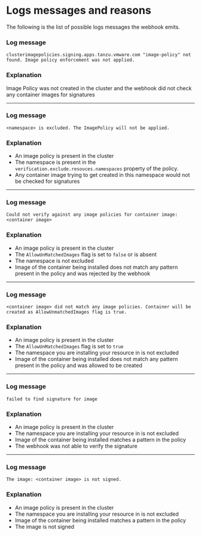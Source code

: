 # Logs messages and reasons
The following is the list of possible logs messages the webhook emits. 

### Log message
```
clusterimagepolicies.signing.apps.tanzu.vmware.com "image-policy" not found. Image policy enforcement was not applied.
```
### Explanation
Image Policy was not created in the cluster and the webhook did not check any container images for signatures

---

### Log message
```
<namespace> is excluded. The ImagePolicy will not be applied.
```
### Explanation
- An image policy is present in the cluster
- The namespace is present in the `verification.exclude.resouces.namespaces` property of the policy. 
- Any container image trying to get created in this namespace would not be checked for signatures

---

### Log message
```
Could not verify against any image policies for container image: <container image>
```
### Explanation
- An image policy is present in the cluster
- The `AllowUnMatchedImages` flag is set to `false` or is absent
- The namespace is not excluded
- Image of the container being installed does not match any pattern present in the policy and was rejected by the webhook

---

### Log message
```
<container image> did not match any image policies. Container will be created as AllowUnmatchedImages flag is true.
```
### Explanation
- An image policy is present in the cluster
- The `AllowUnMatchedImages` flag is set to `true`
- The namespace you are installing your resource in is not excluded
- Image of the container being installed does not match any pattern present in the policy and was allowed to be created

---

### Log message
```
failed to find signature for image
```
### Explanation
- An image policy is present in the cluster
- The namespace you are installing your resource in is not excluded
- Image of the container being installed matches a pattern in the policy
- The webhook was not able to verify the signature

---

### Log message
```
The image: <container image> is not signed.
```
### Explanation
- An image policy is present in the cluster
- The namespace you are installing your resource in is not excluded
- Image of the container being installed matches a pattern in the policy
- The image is not signed
